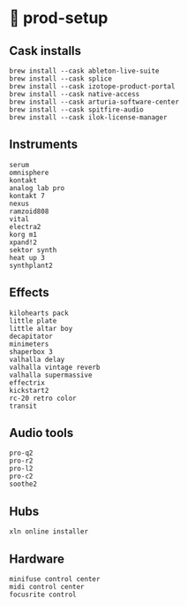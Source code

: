 # 🎹 prod-setup

## Cask installs
```
brew install --cask ableton-live-suite
brew install --cask splice
brew install --cask izotope-product-portal
brew install --cask native-access
brew install --cask arturia-software-center
brew install --cask spitfire-audio
brew install --cask ilok-license-manager
```

## Instruments
```
serum
omnisphere
kontakt
analog lab pro
kontakt 7
nexus
ramzoid808
vital
electra2
korg m1
xpand!2
sektor synth
heat up 3
synthplant2
```
## Effects
```
kilohearts pack
little plate
little altar boy
decapitator
minimeters
shaperbox 3
valhalla delay
valhalla vintage reverb
valhalla supermassive
effectrix
kickstart2
rc-20 retro color
transit
```
## Audio tools
```
pro-q2
pro-r2
pro-l2
pro-c2
soothe2
```
## Hubs
```
xln online installer
```
## Hardware
```
minifuse control center
midi control center
focusrite control
```
